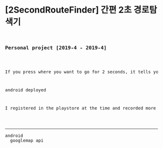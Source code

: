 <h1>[2SecondRouteFinder] 간편 2초 경로탐색기</h1>
<pre>
  <h3>Personal project [2019-4 - 2019-4]</h3>

<p>If you press where you want to go for 2 seconds, it tells you the route in an easy-to-read Korean format and shows you a simple polyline. When I was traveling in Thailand, there was a place I wanted to go nearby, but I didn't know how to get there, and I made it because I was frustrated with the uneven intervals of the buses.</p>
<p>android deployed</p>
<p>I registered in the playstore at the time and recorded more than 100 downloads. Since then, the personal information processing regulations have changed and the distribution has been suspended.</p>
  </pre>
  <hr/>

  
  <pre>
android
  googlemap api
</pre>


  
